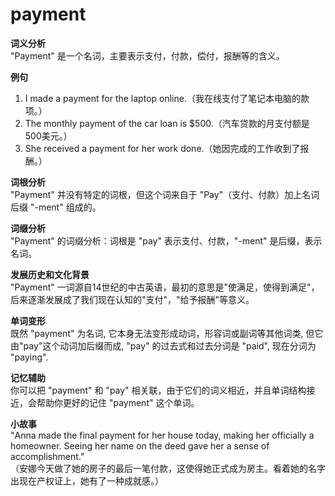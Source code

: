 # payment

**词义分析**  
"Payment" 是一个名词，主要表示支付，付款，偿付，报酬等的含义。

  

**例句**

  

1.  I made a payment for the laptop online.（我在线支付了笔记本电脑的款项。）
2.  The monthly payment of the car loan is $500.（汽车贷款的月支付额是500美元。）
3.  She received a payment for her work done.（她因完成的工作收到了报酬。）

  

**词根分析**  
"Payment" 并没有特定的词根，但这个词来自于 "Pay"（支付、付款）加上名词后缀 "-ment" 组成的。

  

**词缀分析**  
"Payment" 的词缀分析：词根是 "pay" 表示支付、付款，"-ment" 是后缀，表示名词。

  

**发展历史和文化背景**  
"Payment" 一词源自14世纪的中古英语，最初的意思是"使满足，使得到满足"，后来逐渐发展成了我们现在认知的"支付"，"给予报酬"等意义。

  

**单词变形**  
既然 "payment" 为名词, 它本身无法变形成动词，形容词或副词等其他词类, 但它由"pay"这个动词加后缀而成, "pay" 的过去式和过去分词是 "paid", 现在分词为 "paying".

  

**记忆辅助**  
你可以把 "payment" 和 "pay" 相关联，由于它们的词义相近，并且单词结构接近，会帮助你更好的记住 "payment" 这个单词。

  

**小故事**  
"Anna made the final payment for her house today, making her officially a homeowner. Seeing her name on the deed gave her a sense of accomplishment."  
（安娜今天做了她的房子的最后一笔付款，这使得她正式成为房主。看着她的名字出现在产权证上，她有了一种成就感。）
